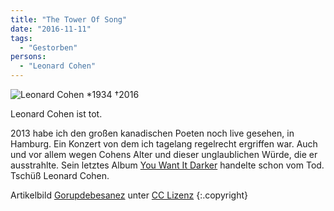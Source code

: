 ```yaml
---
title: "The Tower Of Song"
date: "2016-11-11"
tags:
  - "Gestorben"
persons:
  - "Leonard Cohen"
---
```


![Leonard Cohen *1934 †2016](/img/95D2AE3B-194E-401F-BA84-53A2406ABD44-693x1024.jpeg)

Leonard Cohen ist tot.

2013 habe ich den großen kanadischen Poeten noch live gesehen, in Hamburg. Ein Konzert von dem ich tagelang regelrecht ergriffen war. Auch und vor allem wegen Cohens Alter und dieser unglaublichen Würde, die er ausstrahlte. Sein letztes Album [You Want It Darker](https://open.spotify.com/album/3jeTB3j3QmUs8SPIVleHtU) handelte schon vom Tod. Tschüß Leonard Cohen.

Artikelbild [Gorupdebesanez](https://commons.m.wikimedia.org/wiki/File:Leonard_Cohen,_1988_01.jpg#mw-jump-to-license) unter [CC Lizenz](https://creativecommons.org/licenses/by-sa/3.0/deed.en) {:.copyright}
